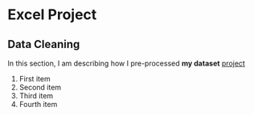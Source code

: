 # Excel Project
## Data Cleaning
In this section, I am describing how I pre-processed **my dataset**
<a href="https://www.google.com">project</a>

<ol>
  <li>First item</li>
  <li>Second item</li>
  <li>Third item</li>
  <li>Fourth item</li>
</ol>
